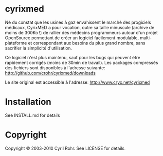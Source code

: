 # cyrixmed
Né du constat que les usines à gaz envahissent le marché des progiciels médicaux, CyrixMED a pour vocation, outre sa taille minuscule (archive de moins de 300Ko !) de rallier des médecins programmeurs autour d'un projet OpenSource permettant de créer un logiciel facilement modulable, multi-plateforme et correspondant aux besoins du plus grand nombre, sans sacrifier la simplicité d'utilisation.

Ce logiciel n'est plus maintenu, sauf pour les bugs qui peuvent être rapidement corrigés (moins de 30min de travail). Les packages compressés des fichiers sont disponibles à l'adresse suivante: http://github.com/crohr/cyrixmed/downloads

Le site original est accessible à l'adresse: http://www.cryx.net/cyrixmed

# Installation
See INSTALL.md for details

# Copyright
Copyright © 2003-2010 Cyril Rohr. See LICENSE for details.